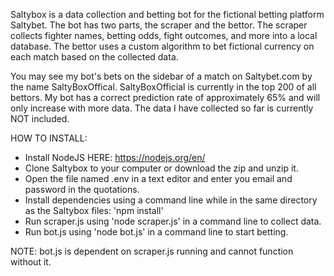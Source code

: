 Saltybox is a data collection and betting bot for the fictional betting platform Saltybet.
The bot has two parts, the scraper and the bettor.
The scraper collects fighter names, betting odds, fight outcomes, and more into a local database.
The bettor uses a custom algorithm to bet fictional currency on each match based on the collected data.

You may see my bot's bets on the sidebar of a match on Saltybet.com by the name SaltyBoxOffical.
SaltyBoxOfficial is currently in the top 200 of all bettors.
My bot has a correct prediction rate of approximately 65% and will only increase with more data.
The data I have collected so far is currently NOT included.


HOW TO INSTALL:
- Install NodeJS HERE: https://nodejs.org/en/ 
- Clone Saltybox to your computer or download the zip and unzip it.
- Open the file named .env in a text editor and enter you email and password in the quotations.
- Install dependencies using a command line while in the same directory as the Saltybox files: 'npm install'
- Run scraper.js using 'node scraper.js' in a command line to collect data.
- Run bot.js using 'node bot.js' in a command line to start betting. 

NOTE: bot.js is dependent on scraper.js running and cannot function without it.

